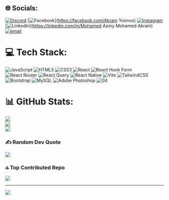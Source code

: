 
## 🌐 Socials:
[![Discord](https://img.shields.io/badge/Discord-%237289DA.svg?logo=discord&logoColor=white)](https://discord.gg/spidy4281) [![Facebook](https://img.shields.io/badge/Facebook-%231877F2.svg?logo=Facebook&logoColor=white)](https://facebook.com/Akram Yoonos) [![Instagram](https://img.shields.io/badge/Instagram-%23E4405F.svg?logo=Instagram&logoColor=white)](https://instagram.com/akramyoonos1999) [![LinkedIn](https://img.shields.io/badge/LinkedIn-%230077B5.svg?logo=linkedin&logoColor=white)](https://linkedin.com/in/Mohamed Azmy Mohamed Akram) [![email](https://img.shields.io/badge/Email-D14836?logo=gmail&logoColor=white)](mailto:akramyoonos006@gmail.com) 

# 💻 Tech Stack:
![JavaScript](https://img.shields.io/badge/javascript-%23323330.svg?style=for-the-badge&logo=javascript&logoColor=%23F7DF1E) ![HTML5](https://img.shields.io/badge/html5-%23E34F26.svg?style=for-the-badge&logo=html5&logoColor=white) ![CSS3](https://img.shields.io/badge/css3-%231572B6.svg?style=for-the-badge&logo=css3&logoColor=white) ![React](https://img.shields.io/badge/react-%2320232a.svg?style=for-the-badge&logo=react&logoColor=%2361DAFB) ![React Hook Form](https://img.shields.io/badge/React%20Hook%20Form-%23EC5990.svg?style=for-the-badge&logo=reacthookform&logoColor=white) ![React Router](https://img.shields.io/badge/React_Router-CA4245?style=for-the-badge&logo=react-router&logoColor=white) ![React Query](https://img.shields.io/badge/-React%20Query-FF4154?style=for-the-badge&logo=react%20query&logoColor=white) ![React Native](https://img.shields.io/badge/react_native-%2320232a.svg?style=for-the-badge&logo=react&logoColor=%2361DAFB) ![Vite](https://img.shields.io/badge/vite-%23646CFF.svg?style=for-the-badge&logo=vite&logoColor=white) ![TailwindCSS](https://img.shields.io/badge/tailwindcss-%2338B2AC.svg?style=for-the-badge&logo=tailwind-css&logoColor=white) ![Bootstrap](https://img.shields.io/badge/bootstrap-%238511FA.svg?style=for-the-badge&logo=bootstrap&logoColor=white) ![MySQL](https://img.shields.io/badge/mysql-4479A1.svg?style=for-the-badge&logo=mysql&logoColor=white) ![Adobe Photoshop](https://img.shields.io/badge/adobe%20photoshop-%2331A8FF.svg?style=for-the-badge&logo=adobe%20photoshop&logoColor=white) ![Git](https://img.shields.io/badge/git-%23F05033.svg?style=for-the-badge&logo=git&logoColor=white)
# 📊 GitHub Stats:
![](https://github-readme-stats.vercel.app/api?username=Akramyoonos&theme=dark&hide_border=false&include_all_commits=false&count_private=false)<br/>
![](https://nirzak-streak-stats.vercel.app/?user=Akramyoonos&theme=dark&hide_border=false)<br/>
![](https://github-readme-stats.vercel.app/api/top-langs/?username=Akramyoonos&theme=dark&hide_border=false&include_all_commits=false&count_private=false&layout=compact)

### ✍️ Random Dev Quote
![](https://quotes-github-readme.vercel.app/api?type=horizontal&theme=tokyonight)

### 🔝 Top Contributed Repo
![](https://github-contributor-stats.vercel.app/api?username=Akramyoonos&limit=5&theme=dark&combine_all_yearly_contributions=true)

---
[![](https://visitcount.itsvg.in/api?id=Akramyoonos&icon=0&color=0)](https://visitcount.itsvg.in)

<!-- Proudly created with GPRM ( https://gprm.itsvg.in ) -->
